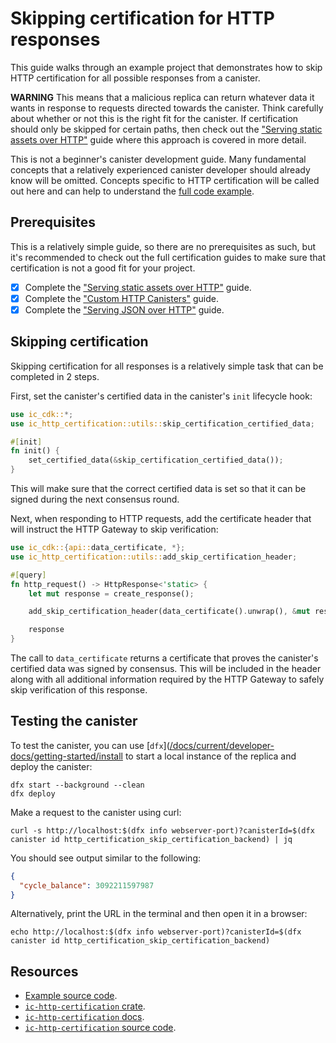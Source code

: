 # Skipping certification for HTTP responses

This guide walks through an example project that demonstrates how to skip HTTP certification for all possible responses from a canister.

**WARNING** This means that a malicious replica can return whatever data it wants in response to requests directed towards the canister. Think carefully about whether or not this is the right fit for the canister. If certification should only be skipped for certain paths, then check out the ["Serving static assets over HTTP"](https://internetcomputer.org/docs/current/developer-docs/web-apps/http-compatible-canisters/serving-static-assets-over-http) guide where this approach is covered in more detail.

This is not a beginner's canister development guide. Many fundamental concepts that a relatively experienced canister developer should already know will be omitted. Concepts specific to HTTP certification will be called out here and can help to understand the [full code example](https://github.com/dfinity/response-verification/tree/main/examples/http-certification/skip-certification).

## Prerequisites

This is a relatively simple guide, so there are no prerequisites as such, but it's recommended to check out the full certification guides to make sure that certification is not a good fit for your project.

- [x] Complete the ["Serving static assets over HTTP"](https://internetcomputer.org/docs/current/developer-docs/web-apps/http-compatible-canisters/serving-static-assets-over-http) guide.
- [x] Complete the ["Custom HTTP Canisters"](https://internetcomputer.org/docs/current/developer-docs/http-compatible-canisters/custom-http-canisters) guide.
- [x] Complete the ["Serving JSON over HTTP"](https://internetcomputer.org/docs/current/developer-docs/http-compatible-canisters/serving-json-over-http) guide.

## Skipping certification

Skipping certification for all responses is a relatively simple task that can be completed in 2 steps.

First, set the canister's certified data in the canister's `init` lifecycle hook:

```rust
use ic_cdk::*;
use ic_http_certification::utils::skip_certification_certified_data;

#[init]
fn init() {
    set_certified_data(&skip_certification_certified_data());
}
```

This will make sure that the correct certified data is set so that it can be signed during the next consensus round.

Next, when responding to HTTP requests, add the certificate header that will instruct the HTTP Gateway to skip verification:

```rust
use ic_cdk::{api::data_certificate, *};
use ic_http_certification::utils::add_skip_certification_header;

#[query]
fn http_request() -> HttpResponse<'static> {
    let mut response = create_response();

    add_skip_certification_header(data_certificate().unwrap(), &mut response);

    response
}
```

The call to `data_certificate` returns a certificate that proves the canister's certified data was signed by consensus. This will be included in the header along with all additional information required by the HTTP Gateway to safely skip verification of this response.

## Testing the canister

To test the canister, you can use [`dfx`]([/docs/current/developer-docs/getting-started/install](https://internetcomputer.org/docs/current/developer-docs/getting-started/install) to start a local instance of the replica and deploy the canister:

```shell
dfx start --background --clean
dfx deploy
```

Make a request to the canister using curl:

```shell
curl -s http://localhost:$(dfx info webserver-port)?canisterId=$(dfx canister id http_certification_skip_certification_backend) | jq
```

You should see output similar to the following:

```json
{
  "cycle_balance": 3092211597987
}
```

Alternatively, print the URL in the terminal and then open it in a browser:

```shell
echo http://localhost:$(dfx info webserver-port)?canisterId=$(dfx canister id http_certification_skip_certification_backend)
```

## Resources

- [Example source code](https://github.com/dfinity/response-verification/tree/main/examples/http-certification/skip-certification).
- [`ic-http-certification` crate](https://crates.io/crates/ic-http-certification).
- [`ic-http-certification` docs](https://docs.rs/ic-http-certification/latest/ic_http_certification).
- [`ic-http-certification` source code](https://github.com/dfinity/response-verification/tree/main/packages/ic-http-certification).
